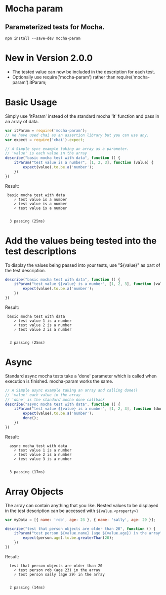 # Mocha param

## Parameterized tests for Mocha.

```
npm install --save-dev mocha-param
```
# New in Version 2.0.0

- The tested value can now be included in the description for each test.
- Optionally use require('mocha-param') rather than require('mocha-param').itParam;


# Basic Usage

Simply use 'itParam' instead of the standard mocha 'it' function and pass in an array of data.

```javascript
var itParam = require('mocha-param');
// We have used chai as an assertion library but you can use any.
var expect = require('chai').expect;

// A Simple sync example taking an array as a parameter.
// 'value' is each value in the array
describe("basic mocha test with data", function () {
    itParam("test value is a number", [1, 2, 3], function (value) {
        expect(value).to.be.a('number');
    })
})
```

Result:

```
 basic mocha test with data
    ✓ test value is a number
    ✓ test value is a number
    ✓ test value is a number


  3 passing (25ms)
```

# Add the values being tested into the test descriptions

To display the values being passed into your tests, use "${value}" as part of the test description.

```javascript
describe("basic mocha test with data", function () {
    itParam("test value ${value} is a number", [1, 2, 3], function (value) {
        expect(value).to.be.a('number');
    })
})
```

Result:

```
 basic mocha test with data
    ✓ test value 1 is a number
    ✓ test value 2 is a number
    ✓ test value 3 is a number


  3 passing (25ms)
```

# Async

Standard async mocha tests take a 'done' parameter which is called when execution is finished.
mocha-param works the same.

```javascript
// A Simple async example taking an array and calling done()
// 'value' each value in the array
// 'done' is the standard mocha done callback
describe("async mocha test with data", function () {
    itParam("test value ${value} is a number", [1, 2, 3], function (done, value) {
        expect(value).to.be.a('number');
        done();
    })
})
```

Result:

```
  async mocha test with data
    ✓ test value 1 is a number
    ✓ test value 2 is a number
    ✓ test value 3 is a number


  3 passing (17ms)
```

# Array Objects

The array can contain anything that you like. Nested values to be displayed in the test description can be accessed with `${value.<property>}`

```javascript
var myData = [{ name: 'rob', age: 23 }, { name: 'sally', age: 29 }];

describe("test that person objects are older than 20", function () {
    itParam("test person ${value.name} (age ${value.age}) in the array", myData, function (person) {
        expect(person.age).to.be.greaterThan(20);
    })
})
```

Result:

```
  test that person objects are older than 20
    ✓ test person rob (age 23) in the array
    ✓ test person sally (age 29) in the array


  2 passing (14ms)
```
